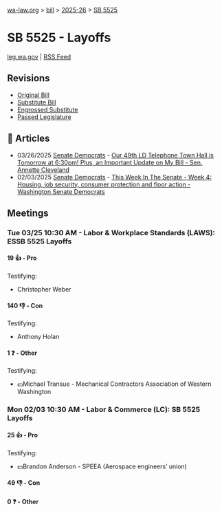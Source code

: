 [wa-law.org](/) > [bill](/bill/) > [2025-26](/bill/2025-26/) > [SB 5525](/bill/2025-26/sb/5525/)

# SB 5525 - Layoffs
[leg.wa.gov](https://app.leg.wa.gov/billsummary?BillNumber=5525&Year=2025&Initiative=false) | [RSS Feed](./rss.xml)

## Revisions
* [Original Bill](1/)
* [Substitute Bill](S/)
* [Engrossed Substitute](S.E/)
* [Passed Legislature](S.PL/)

## 📰 Articles
* 03/26/2025 [Senate Democrats](/org/senate_democrats/) - [Our 49th LD Telephone Town Hall is Tomorrow at 6:30pm! Plus, an Important Update on My Bill - Sen. Annette Cleveland](https://senatedemocrats.wa.gov/cleveland/2025/03/26/our-49th-ld-telephone-town-hall-is-tomorrow-at-630pm-plus-an-update-on-my-bill-to-improve/#:~:text=Senate%20Bill%205525)
* 02/03/2025 [Senate Democrats](/org/senate_democrats/) - [This Week In The Senate - Week 4: Housing, job security, consumer protection and floor action - Washington Senate Democrats](https://senatedemocrats.wa.gov/blog/2025/02/02/this-week-in-the-senate-week-4-housing-job-security-consumer-protection-and-floor-action/#:~:text=Senate%20Bill%205525)

## Meetings
### Tue 03/25 10:30 AM - Labor & Workplace Standards (LAWS): ESSB 5525 Layoffs
#### 19 👍 - Pro
Testifying:
* Christopher Weber

#### 140 👎 - Con
Testifying:
* Anthony Holan

#### 1 ❓ - Other
Testifying:
* 💵Michael Transue - Mechanical Contractors Association of Western Washington

### Mon 02/03 10:30 AM - Labor & Commerce (LC): SB 5525 Layoffs
#### 25 👍 - Pro
Testifying:
* 💵Brandon Anderson - SPEEA (Aerospace engineers’ union)

#### 49 👎 - Con

#### 0 ❓ - Other
